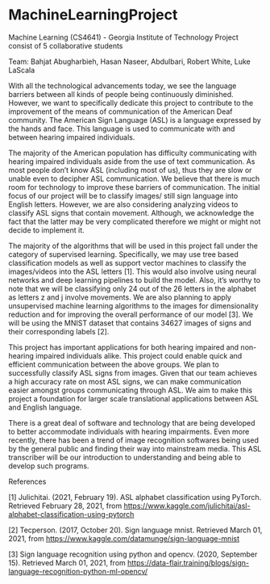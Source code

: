 # MachineLearningProject
Machine Learning (CS4641) - Georgia Institute of Technology Project consist of 5 collaborative students

Team: Bahjat Abugharbieh, Hasan Naseer, Abdulbari, Robert White, Luke LaScala
 
With all the technological advancements today, we see the language barriers between all kinds of people being continuously diminished. However, we want to specifically dedicate this project to contribute to the improvement of the means of communication of the American Deaf community. The American Sign Language (ASL) is a language expressed by the hands and face. This language is used to communicate with and between hearing impaired individuals. 
 
 
The majority of the American population has difficulty communicating with hearing impaired individuals aside from the use of text communication. As most people don’t know ASL (including most of us), thus they are slow or unable even to decipher ASL communication. We believe that there is much room for technology to improve these barriers of communication.
The initial focus of our project will be to classify images/ still sign language into English letters. However, we are also considering analyzing videos to classify ASL signs that contain movement. Although, we acknowledge the fact that the latter may be very complicated therefore we might or might not decide to implement it.


The majority of the algorithms that will be used in this project fall under the category of supervised learning. Specifically, we may use tree based classification models as well as support vector machines to classify the images/videos into the ASL letters [1]. This would also involve using neural networks and deep learning pipelines to build the model. Also, it’s worthy to note that we will be classifying only 24 out of the 26 letters in the alphabet as letters z and j involve movements. We are also planning to apply unsupervised machine learning algorithms to the images for dimensionality reduction and for improving the overall performance of our model [3]. We will be using the MNIST dataset that contains 34627 images of signs and their corresponding labels [2].


This project has important applications for both hearing impaired and non-hearing impaired individuals alike. This project could enable quick and efficient communication between the above groups. We plan to successfully classify ASL signs from images. Given that our team achieves a high accuracy rate on most ASL signs, we can make communication easier amongst groups communicating through ASL. We aim to make this project a foundation for larger scale translational applications between ASL and English language.


There is a great deal of software and technology that are being developed to better accommodate individuals with hearing impairments. Even more recently, there has been a trend of image recognition softwares being used by the general public and finding their way into mainstream media. This ASL transcriber will be our introduction to understanding and being able to develop such programs. 
	

References

[1] Julichitai. (2021, February 19). ASL alphabet classification using PyTorch. Retrieved February 28, 2021, from https://www.kaggle.com/julichitai/asl-alphabet-classification-using-pytorch 

[2] Tecperson. (2017, October 20). Sign language mnist. Retrieved March 01, 2021, from https://www.kaggle.com/datamunge/sign-language-mnist 

[3] Sign language recognition using python and opencv. (2020, September 15). Retrieved March 01, 2021, from https://data-flair.training/blogs/sign-language-recognition-python-ml-opencv/ 
